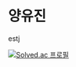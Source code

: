 # 양유진

estj

<!-- {handle}부분에 백준 아이디 적으시면 돼요 ! 수정하시면 주석 지워주세요ㅎㅎㅎ  -->

[![Solved.ac
프로필](http://mazassumnida.wtf/api/v2/generate_badge?boj={handle})](https://solved.ac/{handle})
